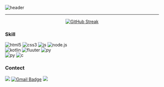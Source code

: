 ![header](https://capsule-render.vercel.app/api?type=venom&&section=header&text=Welcome+Gekker's+Git!&fontColor=ffffff&fontAlignY=55&animation=twinkling)

<hr/>

<div align="center">
  
  [![GitHub Streak](https://streak-stats.demolab.com?user=gekker0220&theme=dark&border_radius=10&mode=weekly&card_width=500)](https://git.io/streak-stats)
  
</div>

<h3>Skill</h3>

<span>![html5](https://img.shields.io/badge/HTML5-E34F26?style=for-the-badge&logo=html5&logoColor=white)</span>
<span>![css3](https://img.shields.io/badge/CSS3-1572B6?style=for-the-badge&logo=css3&logoColor=white)</span>
<span>![js](https://img.shields.io/badge/JavaScript-F7DF1E?style=for-the-badge&logo=JavaScript&logoColor=white)</span>
<span>![node.js](https://img.shields.io/badge/Node.js-43853D?style=for-the-badge&logo=node.js&logoColor=white)</span>
<br>
<span>![kotlin](https://img.shields.io/badge/Kotlin-0095D5?&style=for-the-badge&logo=kotlin&logoColor=white)</span>
<span>![fluuter](https://img.shields.io/badge/Flutter-02569B?style=for-the-badge&logo=flutter&logoColor=white)</span>
<span>![py](https://img.shields.io/badge/Dart-0175C2?style=for-the-badge&logo=dart&logoColor=white)</span>
<br>
<span>![py](https://img.shields.io/badge/Python-14354C?style=for-the-badge&logo=python&logoColor=white)</span>
<span>![c](https://img.shields.io/badge/C-00599C?style=for-the-badge&logo=c&logoColor=white)</span>

<h3>Contect</h3>


<a href="https://discord.com/"><img src="https://img.shields.io/badge/Discord-7289DA?style=for-the-badge&logo=discord&logoColor=white"/></a>
<span>
[![Gmail Badge](https://img.shields.io/badge/Gmail-d14836?style=flat-square&logo=Gmail&logoColor=white&link=mailto:gekker0220@gmail.com)](mailto:gekker0220@gmail.com)
</span>
<a href="https://www.instagram.com/eunkyokiiiiim/"><img src="https://img.shields.io/badge/Instagram-E4405F?style=flat-square&logo=Instagram&logoColor=white"/></a>

<br>


<!--
**gekker0220/gekker0220** is a ✨ _special_ ✨ repository because its `README.md` (this file) appears on your GitHub profile.

Here are some ideas to get you started:

- 🔭 I’m currently working on ...
- 🌱 I’m currently learning ...
- 👯 I’m looking to collaborate on ...
- 🤔 I’m looking for help with ...
- 💬 Ask me about ...
- 📫 How to reach me: ...
- 😄 Pronouns: ...
- ⚡ Fun fact: ...
-->

